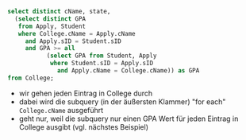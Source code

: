 ```sql
select distinct cName, state,
  (select distinct GPA
   from Apply, Student
   where College.cName = Apply.cName
     and Apply.sID = Student.sID
     and GPA >= all
           (select GPA from Student, Apply
            where Student.sID = Apply.sID
              and Apply.cName = College.cName)) as GPA
from College;
```

- wir gehen jeden Eintrag in College durch
- dabei wird die subquery (in der äußersten Klammer) "for each" `College.cName` ausgeführt
- geht nur, weil die subquery nur einen GPA Wert für jeden Eintrag in College ausgibt (vgl. nächstes Beispiel)

